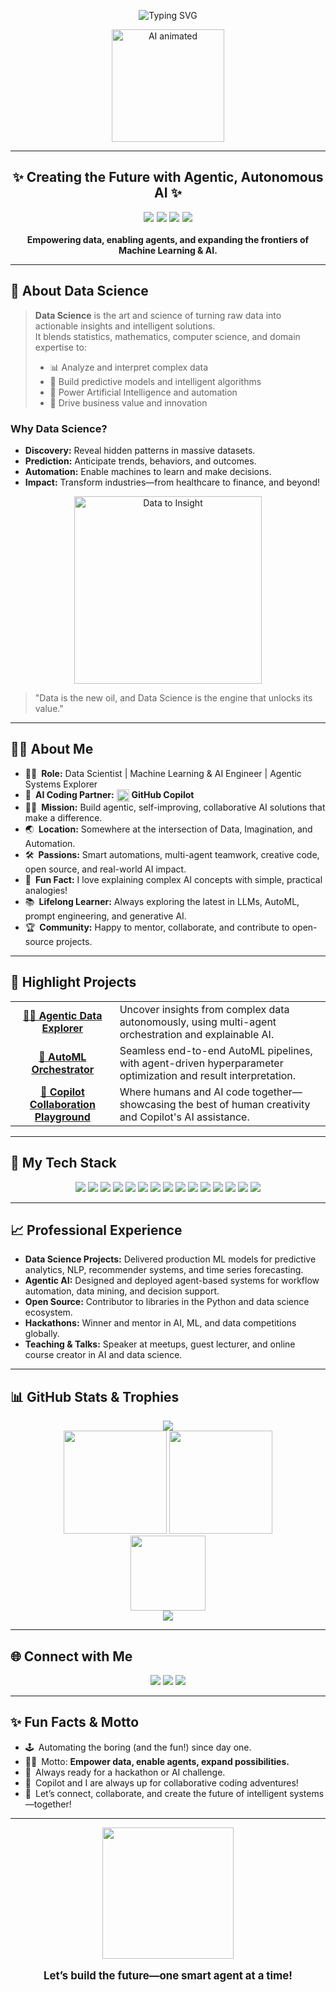 <!-- Profile README for Dev-Yoko -->

<p align="center">
  <img src="https://readme-typing-svg.demolab.com?font=Fira+Code&weight=900&size=36&pause=1000&color=00E4FF&center=true&vCenter=true&width=900&lines=Hi+%F0%9F%91%8B%2C+I'm+Dev-Yoko!;Data+Science+%7C+Agentic+AI+Projects+%7C+Copilot+Friend" alt="Typing SVG" />
</p>

<p align="center">
  <img src="https://media.giphy.com/media/du3J3cXyzhj75IOgvA/giphy.gif" width="180" alt="AI animated" />
</p>

---

<h2 align="center">✨ Creating the Future with Agentic, Autonomous AI ✨</h2>

<p align="center" style="font-size:1.15em;">
  <img src="https://img.shields.io/badge/Data%20Science-%23FFD700?style=for-the-badge&logo=databricks&logoColor=white" />
  <img src="https://img.shields.io/badge/AI%20Enthusiast-%237159C1?style=for-the-badge&logo=openai&logoColor=white" />
  <img src="https://img.shields.io/badge/Agentic%20Projects-%2300B8A9?style=for-the-badge" />
  <img src="https://img.shields.io/badge/With%20Copilot-%2300C4CC?style=for-the-badge&logo=githubcopilot" />
</p>

<p align="center">
  <b>Empowering data, enabling agents, and expanding the frontiers of Machine Learning & AI.</b>
</p>

---

## 🔬 About Data Science

> **Data Science** is the art and science of turning raw data into actionable insights and intelligent solutions.  
> It blends statistics, mathematics, computer science, and domain expertise to:
> - 📊 Analyze and interpret complex data
> - 🧠 Build predictive models and intelligent algorithms
> - 🤖 Power Artificial Intelligence and automation
> - 🚀 Drive business value and innovation

### Why Data Science?

- **Discovery:** Reveal hidden patterns in massive datasets.
- **Prediction:** Anticipate trends, behaviors, and outcomes.
- **Automation:** Enable machines to learn and make decisions.
- **Impact:** Transform industries—from healthcare to finance, and beyond!

<p align="center">
  <img src="https://media.giphy.com/media/26xBwdIuRJiAIqHwA/giphy.gif" width="300" alt="Data to Insight"/>
</p>

> "Data is the new oil, and Data Science is the engine that unlocks its value."

---

## 🧑‍🚀 About Me

- 👨‍💻 **Role:** Data Scientist | Machine Learning & AI Engineer | Agentic Systems Explorer  
- 🤝 **AI Coding Partner:** <img src="https://github.githubassets.com/images/icons/emoji/octocat.png" width="20" align="center" /> <b>GitHub Copilot</b>
- 🧑‍🚀 **Mission:** Build agentic, self-improving, collaborative AI solutions that make a difference.
- 🌏 **Location:** Somewhere at the intersection of Data, Imagination, and Automation.
- 🛠️ **Passions:** Smart automations, multi-agent teamwork, creative code, open source, and real-world AI impact.
- 📝 **Fun Fact:** I love explaining complex AI concepts with simple, practical analogies!
- 📚 **Lifelong Learner:** Always exploring the latest in LLMs, AutoML, prompt engineering, and generative AI.
- 🏆 **Community:** Happy to mentor, collaborate, and contribute to open-source projects.

---

## 🚀 Highlight Projects

<div align="center">

<table>
  <tr>
    <td align="center"><a href="https://github.com/Dev-Yoko/agentic-data-explorer"><b>🕵️‍♂️ Agentic Data Explorer</b></a></td>
    <td>Uncover insights from complex data autonomously, using multi-agent orchestration and explainable AI.</td>
  </tr>
  <tr>
    <td align="center"><a href="https://github.com/Dev-Yoko/automl-orchestrator"><b>🤖 AutoML Orchestrator</b></a></td>
    <td>Seamless end-to-end AutoML pipelines, with agent-driven hyperparameter optimization and result interpretation.</td>
  </tr>
  <tr>
    <td align="center"><a href="https://github.com/Dev-Yoko/copilot-collab-playground"><b>🔗 Copilot Collaboration Playground</b></a></td>
    <td>Where humans and AI code together—showcasing the best of human creativity and Copilot's AI assistance.</td>
  </tr>
</table>

</div>

---

## 🧰 My Tech Stack

<p align="center">
  <img src="https://img.shields.io/badge/Python-3776AB?style=for-the-badge&logo=python&logoColor=white"/>
  <img src="https://img.shields.io/badge/Pandas-150458?style=for-the-badge&logo=pandas&logoColor=white"/>
  <img src="https://img.shields.io/badge/NumPy-013243?style=for-the-badge&logo=numpy&logoColor=white"/>
  <img src="https://img.shields.io/badge/TensorFlow-FF6F00?style=for-the-badge&logo=tensorflow&logoColor=white"/>
  <img src="https://img.shields.io/badge/PyTorch-EE4C2C?style=for-the-badge&logo=pytorch&logoColor=white"/>
  <img src="https://img.shields.io/badge/scikit--learn-F7931E?style=for-the-badge&logo=scikit-learn&logoColor=white"/>
  <img src="https://img.shields.io/badge/SQL-4479A1?style=for-the-badge&logo=postgresql&logoColor=white"/>
  <img src="https://img.shields.io/badge/Jupyter-F37626?style=for-the-badge&logo=jupyter&logoColor=white"/>
  <img src="https://img.shields.io/badge/Docker-2496ED?style=for-the-badge&logo=docker&logoColor=white"/>
  <img src="https://img.shields.io/badge/Git-F05032?style=for-the-badge&logo=git&logoColor=white"/>
  <img src="https://img.shields.io/badge/Copilot-3ECF8E?style=for-the-badge&logo=githubcopilot&logoColor=white"/>
  <img src="https://img.shields.io/badge/FastAPI-009688?style=for-the-badge&logo=fastapi&logoColor=white"/>
  <img src="https://img.shields.io/badge/Streamlit-FF4B4B?style=for-the-badge&logo=streamlit&logoColor=white"/>
  <img src="https://img.shields.io/badge/AWS-232F3E?style=for-the-badge&logo=amazonaws&logoColor=white"/>
  <img src="https://img.shields.io/badge/GCP-4285F4?style=for-the-badge&logo=googlecloud&logoColor=white"/>
</p>

---

## 📈 Professional Experience

- **Data Science Projects:** Delivered production ML models for predictive analytics, NLP, recommender systems, and time series forecasting.
- **Agentic AI:** Designed and deployed agent-based systems for workflow automation, data mining, and decision support.
- **Open Source:** Contributor to libraries in the Python and data science ecosystem.
- **Hackathons:** Winner and mentor in AI, ML, and data competitions globally.
- **Teaching & Talks:** Speaker at meetups, guest lecturer, and online course creator in AI and data science.

---

## 📊 GitHub Stats & Trophies

<p align="center">
  <img src="https://github-profile-trophy.vercel.app/?username=Dev-Yoko&theme=discord&row=1&no-bg=true&margin-w=10&margin-h=8"/>
  <br/>
  <img src="https://github-readme-stats.vercel.app/api?username=Dev-Yoko&show_icons=true&theme=tokyonight&hide_title=false" height="165"/>
  <img src="https://github-readme-streak-stats.herokuapp.com/?user=Dev-Yoko&theme=tokyonight" height="165"/>
  <br/>
  <img src="https://github-readme-stats.vercel.app/api/top-langs/?username=Dev-Yoko&layout=compact&theme=tokyonight" height="120"/>
  <br/>
  <img src="https://komarev.com/ghpvc/?username=Dev-Yoko&label=Profile+Visits&color=00BFFF&style=for-the-badge" />
</p>

---

## 🌐 Connect with Me

<p align="center">
  <a href="https://twitter.com/your-twitter-handle"><img src="https://img.shields.io/badge/Twitter-1DA1F2?style=for-the-badge&logo=twitter&logoColor=white"/></a>
  <a href="https://linkedin.com/in/dev-yoko"><img src="https://img.shields.io/badge/LinkedIn-0077B5?style=for-the-badge&logo=linkedin&logoColor=white"/></a>
  <a href="https://dev-yoko.github.io"><img src="https://img.shields.io/badge/Portfolio-181717?style=for-the-badge&logo=github&logoColor=white"/></a>
</p>

---

## ✨ Fun Facts & Motto

- 🕹️ Automating the boring (and the fun!) since day one.
- 🧑‍🚀 Motto: <b>Empower data, enable agents, expand possibilities.</b>
- 🎲 Always ready for a hackathon or AI challenge.
- 🤖 Copilot and I are always up for collaborative coding adventures!
- 🧩 Let’s connect, collaborate, and create the future of intelligent systems—together!

---

<p align="center">
  <img src="https://media.giphy.com/media/xT9IgzoKnwFNmISR8I/giphy.gif" width="210"/>
  <br/><br/>
  <b style="font-size:1.2em">Let’s build the future—one smart agent at a time!</b>
</p>
